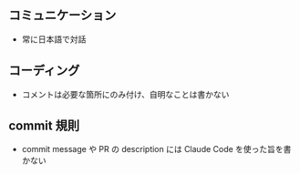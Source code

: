 ## コミュニケーション
- 常に日本語で対話

## コーディング
- コメントは必要な箇所にのみ付け、自明なことは書かない

## commit 規則
- commit message や PR の description には Claude Code を使った旨を書かない
